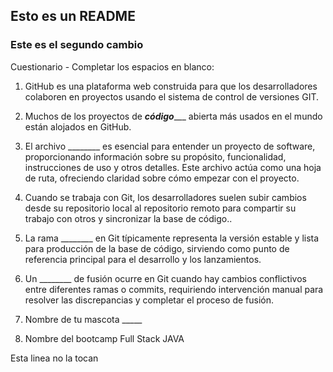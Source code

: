 ##  Esto es un README 
### Este es el segundo cambio
Cuestionario - Completar los espacios en blanco:

1. GitHub es una plataforma web construida para que los desarrolladores colaboren en proyectos usando el sistema de control de versiones GIT.

2. Muchos de los proyectos de ___código______ abierta más usados en el mundo están alojados en GitHub.

3. El archivo ________ es esencial para entender un proyecto de software, proporcionando información sobre su propósito, funcionalidad, instrucciones de uso y otros detalles. Este archivo actúa como una hoja de ruta, ofreciendo claridad sobre cómo empezar con el proyecto.

4. Cuando se trabaja con Git, los desarrolladores suelen subir cambios desde su repositorio local al repositorio remoto para compartir su trabajo con otros y sincronizar la base de código..

5. La rama ________ en Git típicamente representa la versión estable y lista para producción de la base de código, sirviendo como punto de referencia principal para el desarrollo y los lanzamientos.

6. Un ________ de fusión ocurre en Git cuando hay cambios conflictivos entre diferentes ramas o commits, requiriendo intervención manual para resolver las discrepancias y completar el proceso de fusión.

7.  Nombre de tu mascota _____

8.  Nombre del bootcamp Full Stack JAVA

Esta linea no la tocan 
